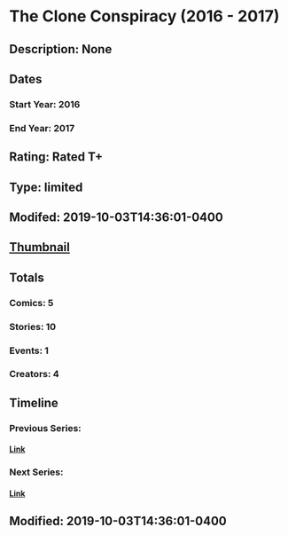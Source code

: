 # The Clone Conspiracy (2016 - 2017)
## Description: None
## Dates
### Start Year: 2016
### End Year: 2017
## Rating: Rated T+
## Type: limited
## Modifed: 2019-10-03T14:36:01-0400
## [Thumbnail](http://i.annihil.us/u/prod/marvel/i/mg/b/10/57f7d8e76ed97.jpg)
## Totals
### Comics: 5
### Stories: 10
### Events: 1
### Creators: 4
## Timeline
### Previous Series: 
#### [Link]()
### Next Series: 
#### [Link]()
## Modified: 2019-10-03T14:36:01-0400